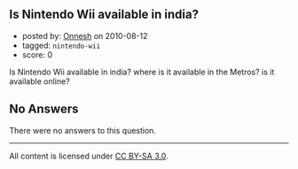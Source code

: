 ## Is Nintendo Wii available in india?

- posted by: [Onnesh](https://stackexchange.com/users/-1/770-onnesh) on 2010-08-12
- tagged: `nintendo-wii`
- score: 0

<p>Is Nintendo Wii available in india? where is it available in the Metros? is it available online?</p>


## No Answers

There were no answers to this question.


---

All content is licensed under [CC BY-SA 3.0](https://creativecommons.org/licenses/by-sa/3.0/).
